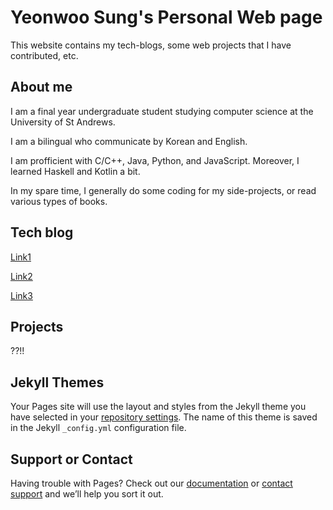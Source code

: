 # Yeonwoo Sung's Personal Web page

This website contains my tech-blogs, some web projects that I have contributed, etc.

## About me

I am a final year undergraduate student studying computer science at the University of St Andrews.

I am a bilingual who communicate by Korean and English.

I am profficient with C/C++, Java, Python, and JavaScript. Moreover, I learned Haskell and Kotlin a bit.

In my spare time, I generally do some coding for my side-projects, or read various types of books.

## Tech blog

[Link1](url)

[Link2](url)

[Link3](url)

## Projects

??!!

## Jekyll Themes

Your Pages site will use the layout and styles from the Jekyll theme you have selected in your [repository settings](https://github.com/YeonwooSung/YeonwooSung.github.io/settings). The name of this theme is saved in the Jekyll `_config.yml` configuration file.

## Support or Contact

Having trouble with Pages? Check out our [documentation](https://help.github.com/categories/github-pages-basics/) or [contact support](https://github.com/contact) and we’ll help you sort it out.
